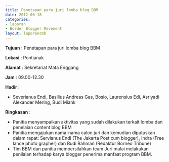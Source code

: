 ```yaml
---
title: Penetapan para juri lomba blog BBM
date: 2012-06-18
categories:
- laporan
- Border Blogger Movement
layout: laporancmb
---
```



**Tujuan** :   Penetapan para juri lomba blog BBM 

**Lokasi** :  Pontianak 

**Alamat** :  Sekretariat Mata Enggang 

**Jam** :  09.00-12.30 

**Hadir** :
* Severianus Endi, Basilius Andreas Gas, Bosio, Laurensius Edi,  Asriyadi Alexander Mering, Budi Miank

**Ringkasan** :
* Panitia menyampaikan aktivitas yang sudah dilakukan terkait lomba dan penelaian content blog BBM
* Panitia mengajukan nama-nama calon juri dan kemudian diputuskan  dalam rapat: Servianus Endi  (The Jakarta Post cum blogger), Indra (Free  lance photo grapher) dan Budi Rahman (Redaktur Borneo Tribune)
* Tim BBM dan panitia mempersilahkan team Juri mulai melakukan penilaian terhadap karya blogger penerima manfaat program BBM.

